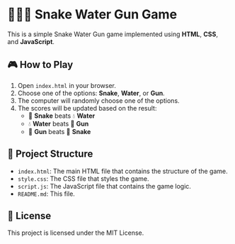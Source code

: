 # 🐍💧🔫 Snake Water Gun Game

This is a simple Snake Water Gun game implemented using **HTML**, **CSS**, and **JavaScript**.

## 🎮 How to Play

1. Open `index.html` in your browser.
2. Choose one of the options: **Snake**, **Water**, or **Gun**.
3. The computer will randomly choose one of the options.
4. The scores will be updated based on the result:
   - 🐍 **Snake** beats 💧 **Water**
   - 💧 **Water** beats 🔫 **Gun**
   - 🔫 **Gun** beats 🐍 **Snake**

## 📁 Project Structure

- `index.html`: The main HTML file that contains the structure of the game.
- `style.css`: The CSS file that styles the game.
- `script.js`: The JavaScript file that contains the game logic.
- `README.md`: This file.

## 📜 License

This project is licensed under the MIT License.